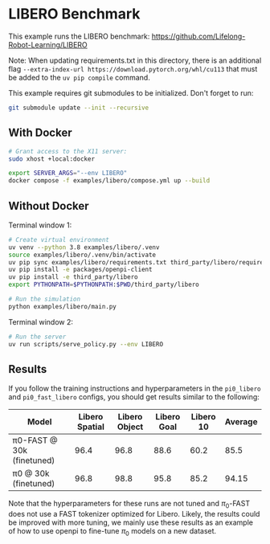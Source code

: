 # LIBERO Benchmark

This example runs the LIBERO benchmark: https://github.com/Lifelong-Robot-Learning/LIBERO

Note: When updating requirements.txt in this directory, there is an additional flag `--extra-index-url https://download.pytorch.org/whl/cu113` that must be added to the `uv pip compile` command.

This example requires git submodules to be initialized. Don't forget to run:

```bash
git submodule update --init --recursive
```

## With Docker

```bash
# Grant access to the X11 server:
sudo xhost +local:docker

export SERVER_ARGS="--env LIBERO"
docker compose -f examples/libero/compose.yml up --build
```

## Without Docker

Terminal window 1:

```bash
# Create virtual environment
uv venv --python 3.8 examples/libero/.venv
source examples/libero/.venv/bin/activate
uv pip sync examples/libero/requirements.txt third_party/libero/requirements.txt --extra-index-url https://download.pytorch.org/whl/cu113 --index-strategy=unsafe-best-match
uv pip install -e packages/openpi-client
uv pip install -e third_party/libero
export PYTHONPATH=$PYTHONPATH:$PWD/third_party/libero

# Run the simulation
python examples/libero/main.py
```

Terminal window 2:

```bash
# Run the server
uv run scripts/serve_policy.py --env LIBERO
```

## Results

If you follow the training instructions and hyperparameters in the `pi0_libero` and `pi0_fast_libero` configs, you should get results similar to the following:

| Model | Libero Spatial | Libero Object | Libero Goal | Libero 10 | Average |
|-------|---------------|---------------|-------------|-----------|---------|
| π0-FAST @ 30k (finetuned) | 96.4 | 96.8 | 88.6 | 60.2 | 85.5 |
| π0 @ 30k (finetuned) | 96.8 | 98.8 | 95.8 | 85.2 | 94.15 |

Note that the hyperparameters for these runs are not tuned and $\pi_0$-FAST does not use a FAST tokenizer optimized for Libero. Likely, the results could be improved with more tuning, we mainly use these results as an example of how to use openpi to fine-tune $\pi_0$ models on a new dataset.
